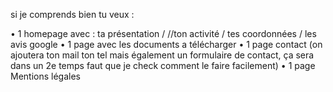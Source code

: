 si je comprends bien tu veux :

• 1 homepage avec : ta présentation / //ton activité / tes coordonnées / les avis google
• 1 page avec les documents a télécharger
• 1 page contact (on ajoutera ton mail ton tel mais également un formulaire de contact, ça sera dans un 2e temps faut que je check comment le faire facilement)
• 1 page Mentions légales
